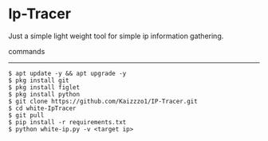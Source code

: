 # Ip-Tracer
Just a simple light weight tool for simple ip information gathering.


commands
_______________
	$ apt update -y && apt upgrade -y
	$ pkg install git
	$ pkg install figlet
  	$ pkg install python
	$ git clone https://github.com/Kaizzzo1/IP-Tracer.git
	$ cd white-IpTracer
	$ git pull
	$ pip install -r requirements.txt
	$ python white-ip.py -v <target ip>

